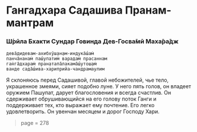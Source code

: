 # Гангадхара Садашива Пранам-мантрам

### Ш́рӣла Бхакти Сундар Говинда Дев-Госва̄мӣ Маха̄ра̄дж

    дева̄дидевам-ахибхӯш̣ан̣ам-индука̄ш́ам̇
    панча̄нанам̇ паш́упатим̇ варадам̇ прасаннам
    ган̇га̄дхарам̇ пран̣атапа̄лакама̄ш́утош̣ам̇
    ванде сада̄ш́ива-хариприйа-чандрамаулим

Я склоняюсь перед Садашивой, главой небожителей, чье тело, украшенное змеями, сияет подобно луне. У него пять голов, он владеет оружием Пашупат, дарует благословения и всегда счастлив. Он сдерживает обрушивающийся на его голову поток Ганги и поддерживает тех, кто выражает ему почтение. Его легко удовлетворить. Он увенчан месяцем и дорог Господу Хари.


> page = 278
